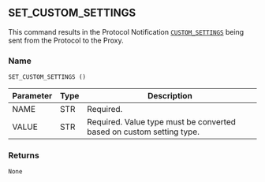 ## SET\_CUSTOM\_SETTINGS

This command results in the Protocol Notification [`CUSTOM_SETTINGS`][1] being sent from the Protocol to the Proxy.


### Name

`SET_CUSTOM_SETTINGS ()`


| Parameter | Type | Description                                                          |
| --------- | ---- | -------------------------------------------------------------------- |
| NAME      | STR  | Required.                                                            |
| VALUE     | STR  | Required. Value type must be converted based on custom setting type. |


### Returns

`None`



[1]:	https://snap-one.github.io/docs-driverworks-proxyprotocol/#lock-protocol-notifications-custom_settings